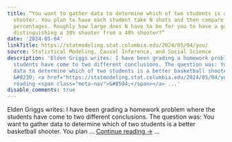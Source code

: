 ```yaml
---
title: “You want to gather data to determine which of two students is a better basketball
  shooter. You plan to have each student take N shots and then compare their shooting
  percentages. Roughly how large does N have to be for you to have a good chance of
  distinguishing a 30% shooter from a 40% shooter?”
date: '2024-05-04'
linkTitle: https://statmodeling.stat.columbia.edu/2024/05/04/you/
source: Statistical Modeling, Causal Inference, and Social Science
description: 'Elden Griggs writes: I have been grading a homework problem where the
  students have come to two different conclusions. The question was: You want to gather
  data to determine which of two students is a better basketball shooter. You plan
  &#8230; <a href="https://statmodeling.stat.columbia.edu/2024/05/04/you/">Continue
  reading <span class="meta-nav">&#8594;</span></a> ...'
disable_comments: true
---
```

Elden Griggs writes: I have been grading a homework problem where the students have come to two different conclusions. The question was: You want to gather data to determine which of two students is a better basketball shooter. You plan &#8230; <a href="https://statmodeling.stat.columbia.edu/2024/05/04/you/">Continue reading <span class="meta-nav">&#8594;</span></a> ...